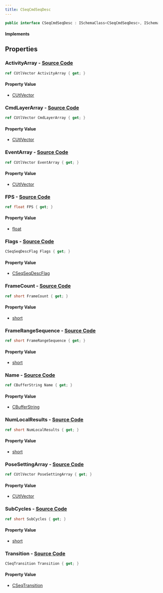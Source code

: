 ```yaml
---
title: CSeqCmdSeqDesc
---
```


```csharp
public interface CSeqCmdSeqDesc : ISchemaClass<CSeqCmdSeqDesc>, ISchemaField, ISchemaClass, INativeHandle
```

#### Implements

## Properties

### **ActivityArray** - [Source Code](https://github.com/swiftly-solution/swiftlys2/blob/main/managed/src/SwiftlyS2.Generated/Schemas/Interfaces/CSeqCmdSeqDesc.cs#L39)

```csharp
ref CUtlVector ActivityArray { get; }
```

#### Property Value

- [CUtlVector](/docs/api/)

### **CmdLayerArray** - [Source Code](https://github.com/swiftly-solution/swiftlys2/blob/main/managed/src/SwiftlyS2.Generated/Schemas/Interfaces/CSeqCmdSeqDesc.cs#L33)

```csharp
ref CUtlVector CmdLayerArray { get; }
```

#### Property Value

- [CUtlVector](/docs/api/)

### **EventArray** - [Source Code](https://github.com/swiftly-solution/swiftlys2/blob/main/managed/src/SwiftlyS2.Generated/Schemas/Interfaces/CSeqCmdSeqDesc.cs#L36)

```csharp
ref CUtlVector EventArray { get; }
```

#### Property Value

- [CUtlVector](/docs/api/)

### **FPS** - [Source Code](https://github.com/swiftly-solution/swiftlys2/blob/main/managed/src/SwiftlyS2.Generated/Schemas/Interfaces/CSeqCmdSeqDesc.cs#L26)

```csharp
ref float FPS { get; }
```

#### Property Value

- [float](https://learn.microsoft.com/dotnet/api/system.single)

### **Flags** - [Source Code](https://github.com/swiftly-solution/swiftlys2/blob/main/managed/src/SwiftlyS2.Generated/Schemas/Interfaces/CSeqCmdSeqDesc.cs#L18)

```csharp
CSeqSeqDescFlag Flags { get; }
```

#### Property Value

- [CSeqSeqDescFlag](/docs/api/shared/schemadefinitions/cseqseqdescflag)

### **FrameCount** - [Source Code](https://github.com/swiftly-solution/swiftlys2/blob/main/managed/src/SwiftlyS2.Generated/Schemas/Interfaces/CSeqCmdSeqDesc.cs#L24)

```csharp
ref short FrameCount { get; }
```

#### Property Value

- [short](https://learn.microsoft.com/dotnet/api/system.int16)

### **FrameRangeSequence** - [Source Code](https://github.com/swiftly-solution/swiftlys2/blob/main/managed/src/SwiftlyS2.Generated/Schemas/Interfaces/CSeqCmdSeqDesc.cs#L22)

```csharp
ref short FrameRangeSequence { get; }
```

#### Property Value

- [short](https://learn.microsoft.com/dotnet/api/system.int16)

### **Name** - [Source Code](https://github.com/swiftly-solution/swiftlys2/blob/main/managed/src/SwiftlyS2.Generated/Schemas/Interfaces/CSeqCmdSeqDesc.cs#L16)

```csharp
ref CBufferString Name { get; }
```

#### Property Value

- [CBufferString](/docs/api/shared/natives/cbufferstring)

### **NumLocalResults** - [Source Code](https://github.com/swiftly-solution/swiftlys2/blob/main/managed/src/SwiftlyS2.Generated/Schemas/Interfaces/CSeqCmdSeqDesc.cs#L30)

```csharp
ref short NumLocalResults { get; }
```

#### Property Value

- [short](https://learn.microsoft.com/dotnet/api/system.int16)

### **PoseSettingArray** - [Source Code](https://github.com/swiftly-solution/swiftlys2/blob/main/managed/src/SwiftlyS2.Generated/Schemas/Interfaces/CSeqCmdSeqDesc.cs#L42)

```csharp
ref CUtlVector PoseSettingArray { get; }
```

#### Property Value

- [CUtlVector](/docs/api/)

### **SubCycles** - [Source Code](https://github.com/swiftly-solution/swiftlys2/blob/main/managed/src/SwiftlyS2.Generated/Schemas/Interfaces/CSeqCmdSeqDesc.cs#L28)

```csharp
ref short SubCycles { get; }
```

#### Property Value

- [short](https://learn.microsoft.com/dotnet/api/system.int16)

### **Transition** - [Source Code](https://github.com/swiftly-solution/swiftlys2/blob/main/managed/src/SwiftlyS2.Generated/Schemas/Interfaces/CSeqCmdSeqDesc.cs#L20)

```csharp
CSeqTransition Transition { get; }
```

#### Property Value

- [CSeqTransition](/docs/api/shared/schemadefinitions/cseqtransition)

